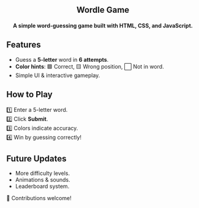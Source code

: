 <h2 align="center"> Wordle Game </h2>

<h4 align="center"> A simple word-guessing game built with HTML, CSS, and JavaScript. </h4>

## Features  
- Guess a **5-letter** word in **6 attempts**.  
- **Color hints**: 🟩 Correct, 🟨 Wrong position, ⬜ Not in word.  
- Simple UI & interactive gameplay.  

## How to Play  
1️⃣ Enter a 5-letter word.  
2️⃣ Click **Submit**.  
3️⃣ Colors indicate accuracy.  
4️⃣ Win by guessing correctly!  

## Future Updates  
- More difficulty levels.  
- Animations & sounds.  
- Leaderboard system.  

🚀 Contributions welcome!
